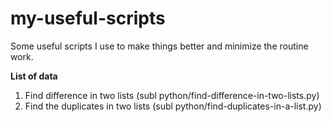 # my-useful-scripts
Some useful scripts I use to make things better and minimize the routine work.

**List of data**
1. Find difference in two lists (subl python/find-difference-in-two-lists.py)
2. Find the duplicates in two lists (subl python/find-duplicates-in-a-list.py)
